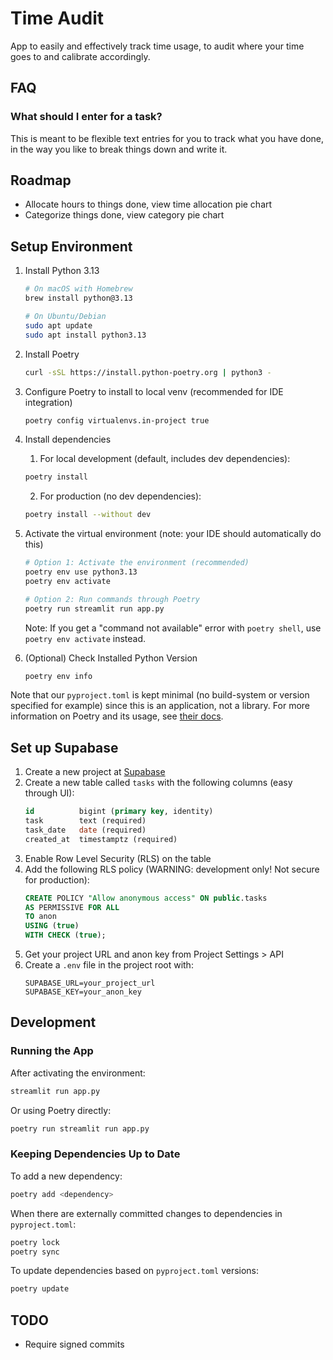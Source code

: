 # Time Audit

App to easily and effectively track time usage, to audit where your time goes to and calibrate accordingly.

## FAQ

### What should I enter for a task?
This is meant to be flexible text entries for you to track what you have done, in the 
way you like to break things down and write it.

## Roadmap

- Allocate hours to things done, view time allocation pie chart
- Categorize things done, view category pie chart

## Setup Environment

1. Install Python 3.13
   ```bash
   # On macOS with Homebrew
   brew install python@3.13
   
   # On Ubuntu/Debian
   sudo apt update
   sudo apt install python3.13
   ```

2. Install Poetry
   ```bash
   curl -sSL https://install.python-poetry.org | python3 -
   ```

3. Configure Poetry to install to local venv (recommended for IDE integration)
   ```bash
   poetry config virtualenvs.in-project true
   ```

4. Install dependencies
   1. For local development (default, includes dev dependencies):
   ```bash
   poetry install
   ```
   2. For production (no dev dependencies):
   ```bash
   poetry install --without dev
   ```

5. Activate the virtual environment (note: your IDE should automatically do this)
   ```bash
   # Option 1: Activate the environment (recommended)
   poetry env use python3.13
   poetry env activate

   # Option 2: Run commands through Poetry
   poetry run streamlit run app.py
   ```

   Note: If you get a "command not available" error with `poetry shell`, use `poetry env activate` instead.

6. (Optional) Check Installed Python Version
   ```bash
   poetry env info
   ```

Note that our `pyproject.toml` is kept minimal (no build-system or version specified 
for example) since this is an application, not a library. For more information on
Poetry and its usage, see [their docs](https://python-poetry.org/docs/).


## Set up Supabase
1. Create a new project at [Supabase](https://supabase.com)
2. Create a new table called `tasks` with the following columns (easy through UI):
    ```sql
    id          bigint (primary key, identity)
    task        text (required)
    task_date   date (required)
    created_at  timestamptz (required)
    ```
3. Enable Row Level Security (RLS) on the table
4. Add the following RLS policy (WARNING: development only! Not secure for production):
    ```sql
    CREATE POLICY "Allow anonymous access" ON public.tasks
    AS PERMISSIVE FOR ALL
    TO anon
    USING (true)
    WITH CHECK (true);
    ```
5. Get your project URL and anon key from Project Settings > API
6. Create a `.env` file in the project root with:
    ```
    SUPABASE_URL=your_project_url
    SUPABASE_KEY=your_anon_key
    ```

## Development

### Running the App
After activating the environment:
```bash
streamlit run app.py
```

Or using Poetry directly:
```bash
poetry run streamlit run app.py
```

### Keeping Dependencies Up to Date
To add a new dependency:
```bash
poetry add <dependency>
```

When there are externally committed changes to dependencies in `pyproject.toml`:
```bash
poetry lock
poetry sync
```

To update dependencies based on `pyproject.toml` versions:
```bash
poetry update
```

## TODO
- Require signed commits